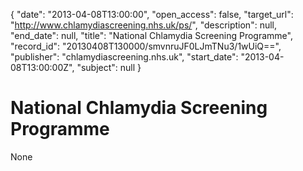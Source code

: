 {
  "date": "2013-04-08T13:00:00", 
  "open_access": false, 
  "target_url": "http://www.chlamydiascreening.nhs.uk/ps/", 
  "description": null, 
  "end_date": null, 
  "title": "National Chlamydia Screening Programme", 
  "record_id": "20130408T130000/smvnruJF0LJmTNu3/1wUiQ==", 
  "publisher": "chlamydiascreening.nhs.uk", 
  "start_date": "2013-04-08T13:00:00Z", 
  "subject": null
}

# National Chlamydia Screening Programme

None